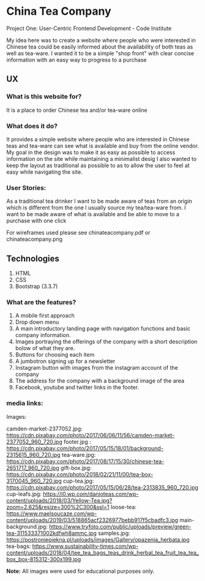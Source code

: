 # China Tea Company


Project One: User-Centric Frontend Development - Code Institute

My idea here was to create a website where people who were interested in Chinese tea could be easily informed about the availability of both teas as well as tea-ware. I wanted it to be a simple "shop front" with clear concise information with an easy way to progress to a purchase  
## UX



### What is this website for?

It is a place to order Chinese tea and/or tea-ware online


### What does it do?

It provides a simple website where people who are interested in Chinese teas and tea-ware
can see what is available and buy from the online vendor. My goal in the design was to make it as easy as possible to access information on the site while maintaining a minimalist desig
I also wanted to keep the layout as traditional as possible to as to allow the user to feel at easy while navigating the site.

### User Stories:

As a traditional tea drinker I want to be made aware of teas from an origin which is different from the one I usually source my tea/tea-ware from. I want to be made aware of what is available and be able to move to a purchase with one click




For wireframes used please see chinateacompany.pdf or chinateacompany.png

## Technologies

1. HTML
2. CSS
3. Bootstrap (3.3.7)


### What are the features?

1. A mobile first approach
2. Drop down menu 
3. A main introductory landing page with navigation functions and basic company information.
4. Images portraying the offerings of the company with a short description bolow of what they are. 
5. Buttons for choosing each item
6. A jumbotron signing up for a newsletter
7. Instagram button with images from the instagram account of the company
8. The address for the company with a background image of the area
9. Facebook, youtube and twitter links in the footer.










### media links:

Images:

camden-market-2377052.jpg: https://cdn.pixabay.com/photo/2017/06/06/11/56/camden-market-2377052_960_720.jpg
footer.jpg : https://cdn.pixabay.com/photo/2017/05/15/18/01/background-2315615_960_720.jpg
tea-ware.jpg: https://cdn.pixabay.com/photo/2017/08/17/15/30/chinese-tea-2651717_960_720.jpg
gift-box.jpg: https://cdn.pixabay.com/photo/2018/02/21/11/00/tea-box-3170045_960_720.jpg
cup-tea.jpg: https://cdn.pixabay.com/photo/2017/05/15/06/28/tea-2313835_960_720.jpg
cup-leafs.jpg: https://i0.wp.com/danjoteas.com/wp-content/uploads/2018/03/Yellow-Tea.jpg?zoom=2.625&resize=300%2C300&ssl=1
loose-tea: https://www.maelsoucaze.com/wp-content/uploads/2019/03/518865acf2326977bebb917f5cbadfc3.jpg
main-background.jpg: https://www.tryfoto.com/public/uploads/preview/green-tea-311533371002kdfwh8ammc.jpg
samples.jpg: https://postroniepiekna.pl/uploads/images/Gallery/opazenia_herbata.jpg
tea-bags: https://www.sustainability-times.com/wp-content/uploads/2018/04/tee_tea_bags_teas_drink_herbal_tea_fruit_tea_tea_box_box-815312-300x199.jpg

__Note:__  All images were used for educational purposes only.


